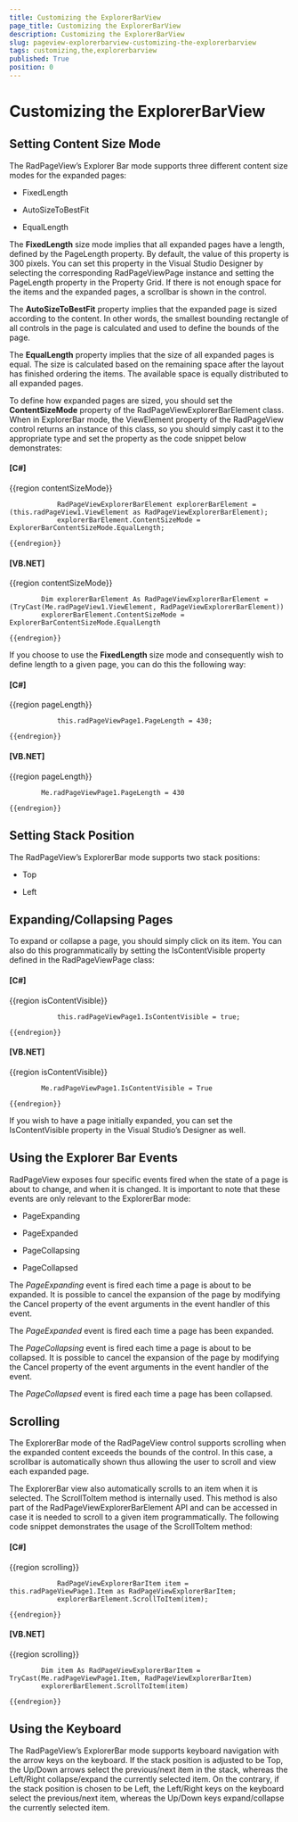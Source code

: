 ```yaml
---
title: Customizing the ExplorerBarView
page_title: Customizing the ExplorerBarView
description: Customizing the ExplorerBarView
slug: pageview-explorerbarview-customizing-the-explorerbarview
tags: customizing,the,explorerbarview
published: True
position: 0
---
```


# Customizing the ExplorerBarView



## Setting Content Size Mode

The RadPageView’s Explorer Bar mode supports three different content size modes for the expanded pages:

* FixedLength

* AutoSizeToBestFit

* EqualLength

The __FixedLength__ size mode implies that all expanded pages have a length, defined by the PageLength property.
        By default, the value of this property is 300 pixels. You can set this property in the Visual Studio Designer by selecting the corresponding
        RadPageViewPage instance and setting the PageLength property in the Property Grid. If there is not enough space for the items and the expanded
        pages, a scrollbar is shown in the control.

The __AutoSizeToBestFit__ property implies that the expanded page is sized according to the content. In other words,
        the smallest bounding rectangle of all controls in the page is calculated and used to define the bounds of the page.

The __EqualLength__ property implies that the size of all expanded pages is equal. The size is calculated based on
        the remaining space after the layout has finished ordering the items. The available space is equally distributed to all expanded pages.

To define how expanded pages are sized, you should set the __ContentSizeMode__ property of the RadPageViewExplorerBarElement class.
        When in ExplorerBar mode, the ViewElement property of the RadPageView control returns an instance of this class, so you should simply cast it to the
        appropriate type and set the property as the code snippet below demonstrates:

#### __[C#]__

{{region contentSizeMode}}
	
	            RadPageViewExplorerBarElement explorerBarElement = (this.radPageView1.ViewElement as RadPageViewExplorerBarElement);
	            explorerBarElement.ContentSizeMode = ExplorerBarContentSizeMode.EqualLength;
	
	{{endregion}}



#### __[VB.NET]__

{{region contentSizeMode}}
	
	        Dim explorerBarElement As RadPageViewExplorerBarElement = (TryCast(Me.radPageView1.ViewElement, RadPageViewExplorerBarElement))
	        explorerBarElement.ContentSizeMode = ExplorerBarContentSizeMode.EqualLength
	
	{{endregion}}



If you choose to use the __FixedLength__ size mode and consequently wish to define length to a given page,
        you can do this the following way:

#### __[C#]__

{{region pageLength}}
	
	            this.radPageViewPage1.PageLength = 430;
	
	{{endregion}}



#### __[VB.NET]__

{{region pageLength}}
	
	        Me.radPageViewPage1.PageLength = 430
	
	{{endregion}}



## Setting Stack Position

The RadPageView’s ExplorerBar mode supports two stack positions:

* Top

* Left

## Expanding/Collapsing Pages

To expand or collapse a page, you should simply click on its item. You can also do this programmatically by setting the
        IsContentVisible property defined in the RadPageViewPage class:

#### __[C#]__

{{region isContentVisible}}
	
	            this.radPageViewPage1.IsContentVisible = true;
	
	{{endregion}}



#### __[VB.NET]__

{{region isContentVisible}}
	
	        Me.radPageViewPage1.IsContentVisible = True
	
	{{endregion}}



If you wish to have a page initially expanded, you can set the IsContentVisible property in the Visual Studio’s Designer as well.

## Using the Explorer Bar Events

RadPageView exposes four specific events fired when the state of a page is about to change, and when it is changed.
        It is important to note that these events are only relevant to the ExplorerBar mode:

* PageExpanding

* PageExpanded

* PageCollapsing

* PageCollapsed

The *PageExpanding* event is fired each time a page is about to be expanded. It is possible to cancel the expansion
        of the page by modifying the Cancel property of the event arguments in the event handler of this event.

The *PageExpanded* event is fired each time a page has been expanded.

The *PageCollapsing* event is fired each time a page is about to be collapsed. 
        It is possible to cancel the expansion of the page by modifying the Cancel property of the event arguments in the event handler of the event.

The *PageCollapsed* event is fired each time a page has been collapsed.

## Scrolling

The ExplorerBar mode of the RadPageView control supports scrolling when the expanded content exceeds the bounds of the control.
        In this case, a scrollbar is automatically shown thus allowing the user to scroll and view each expanded page.

The ExplorerBar view also automatically scrolls to an item when it is selected. The ScrollToItem method is internally used.
        This method is also part of the RadPageViewExplorerBarElement API and can be accessed in case it is needed to scroll to a given item programmatically.
        The following code snippet demonstrates the usage of the ScrollToItem method:

#### __[C#]__

{{region scrolling}}
	
	            RadPageViewExplorerBarItem item = this.radPageViewPage1.Item as RadPageViewExplorerBarItem;
	            explorerBarElement.ScrollToItem(item);
	
	{{endregion}}



#### __[VB.NET]__

{{region scrolling}}
	
	        Dim item As RadPageViewExplorerBarItem = TryCast(Me.radPageViewPage1.Item, RadPageViewExplorerBarItem)
	        explorerBarElement.ScrollToItem(item)
	
	{{endregion}}



## Using the Keyboard

The RadPageView’s ExplorerBar mode supports keyboard navigation with the arrow keys on the keyboard. If the stack position is adjusted to be Top,
        the Up/Down arrows select the previous/next item in the stack, whereas the Left/Right collapse/expand the currently selected item. On the contrary,
        if the stack position is chosen to be Left, the Left/Right keys on the keyboard select the previous/next item, whereas the Up/Down keys expand/collapse
        the currently selected item.
